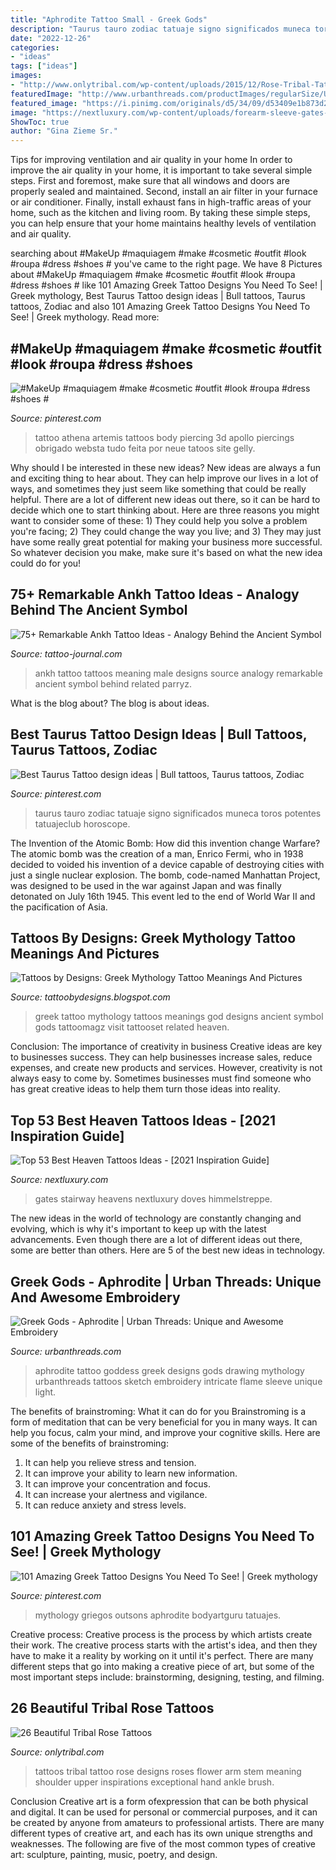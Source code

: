 ```yaml
---
title: "Aphrodite Tattoo Small - Greek Gods"
description: "Taurus tauro zodiac tatuaje signo significados muneca toros potentes tatuajeclub horoscope"
date: "2022-12-26"
categories:
- "ideas"
tags: ["ideas"]
images:
- "http://www.onlytribal.com/wp-content/uploads/2015/12/Rose-Tribal-Tattoos.jpg"
featuredImage: "http://www.urbanthreads.com/productImages/regularSize/UT9127.jpg"
featured_image: "https://i.pinimg.com/originals/d5/34/09/d53409e1b873d2addf647fcb682674fd.png"
image: "https://nextluxury.com/wp-content/uploads/forearm-sleeve-gates-of-heaven-tattoo-designs-for-males.jpg"
ShowToc: true
author: "Gina Zieme Sr."
---
```



Tips for improving ventilation and air quality in your home
In order to improve the air quality in your home, it is important to take several simple steps. First and foremost, make sure that all windows and doors are properly sealed and maintained. Second, install an air filter in your furnace or air conditioner. Finally, install exhaust fans in high-traffic areas of your home, such as the kitchen and living room. By taking these simple steps, you can help ensure that your home maintains healthy levels of ventilation and air quality.

	

		
searching about #MakeUp #maquiagem #make #cosmetic #outfit #look #roupa #dress #shoes # you've came to the right page. We have 8 Pictures about #MakeUp #maquiagem #make #cosmetic #outfit #look #roupa #dress #shoes # like 101 Amazing Greek Tattoo Designs You Need To See! | Greek mythology, Best Taurus Tattoo design ideas | Bull tattoos, Taurus tattoos, Zodiac and also 101 Amazing Greek Tattoo Designs You Need To See! | Greek mythology. Read more:
		
    
## #MakeUp #maquiagem #make #cosmetic #outfit #look #roupa #dress #shoes #

<img loading=lazy src="https://i.pinimg.com/736x/dd/63/bd/dd63bd0814e3fabd5746f2cd27bada3e.jpg" onerror="this.onerror=null;this.src='https://tse3.mm.bing.net/th?id=OIP.tpJBE97YnlJk3Y-vYkQMLAHaHa&amp;pid=15.1';" alt="#MakeUp #maquiagem #make #cosmetic #outfit #look #roupa #dress #shoes #">

_Source: pinterest.com_

>tattoo athena artemis tattoos body piercing 3d apollo piercings obrigado websta tudo feita por neue tatoos site gelly. 

	

Why should I be interested in these new ideas?
New ideas are always a fun and exciting thing to hear about. They can help improve our lives in a lot of ways, and sometimes they just seem like something that could be really helpful. There are a lot of different new ideas out there, so it can be hard to decide which one to start thinking about. Here are three reasons you might want to consider some of these: 1) They could help you solve a problem you're facing; 2) They could change the way you live; and 3) They may just have some really great potential for making your business more successful. So whatever decision you make, make sure it's based on what the new idea could do for you!

    
## 75+ Remarkable Ankh Tattoo Ideas - Analogy Behind The Ancient Symbol

<img loading=lazy src="http://tattoo-journal.com/wp-content/uploads/2016/08/ankh-tattoo3-650x650.jpg" onerror="this.onerror=null;this.src='https://tse1.mm.bing.net/th?id=OIP.sM9Ll6SPJ6SARWTdk0sX2gHaHa&amp;pid=15.1';" alt="75+ Remarkable Ankh Tattoo Ideas - Analogy Behind the Ancient Symbol">

_Source: tattoo-journal.com_

>ankh tattoo tattoos meaning male designs source analogy remarkable ancient symbol behind related parryz. 

	

What is the blog about?
The blog is about ideas.

    
## Best Taurus Tattoo Design Ideas | Bull Tattoos, Taurus Tattoos, Zodiac

<img loading=lazy src="https://i.pinimg.com/originals/d5/34/09/d53409e1b873d2addf647fcb682674fd.png" onerror="this.onerror=null;this.src='https://tse2.mm.bing.net/th?id=OIP.s5F2xxJJHcw3WFZmyOreywHaHa&amp;pid=15.1';" alt="Best Taurus Tattoo design ideas | Bull tattoos, Taurus tattoos, Zodiac">

_Source: pinterest.com_

>taurus tauro zodiac tatuaje signo significados muneca toros potentes tatuajeclub horoscope. 

	

The Invention of the Atomic Bomb: How did this invention change Warfare?
The atomic bomb was the creation of a man, Enrico Fermi, who in 1938 decided to voided his invention of a device capable of destroying cities with just a single nuclear explosion. The bomb, code-named Manhattan Project, was designed to be used in the war against Japan and was finally detonated on July 16th 1945. This event led to the end of World War II and the pacification of Asia.

    
## Tattoos By Designs: Greek Mythology Tattoo Meanings And Pictures

<img loading=lazy src="https://1.bp.blogspot.com/-nNECE5SXUd8/Tl8qJ03k9YI/AAAAAAAAf6I/s8A98nJR6MA/s1600/greek-tattoo-4.jpg" onerror="this.onerror=null;this.src='https://tse1.mm.bing.net/th?id=OIP.V8anjzLIhtaF328p-QxykgAAAA&amp;pid=15.1';" alt="Tattoos by Designs: Greek Mythology Tattoo Meanings And Pictures">

_Source: tattoobydesigns.blogspot.com_

>greek tattoo mythology tattoos meanings god designs ancient symbol gods tattoomagz visit tattooset related heaven. 

	

Conclusion: The importance of creativity in business
Creative ideas are key to businesses success. They can help businesses increase sales, reduce expenses, and create new products and services. However, creativity is not always easy to come by. Sometimes businesses must find someone who has great creative ideas to help them turn those ideas into reality.

    
## Top 53 Best Heaven Tattoos Ideas - [2021 Inspiration Guide]

<img loading=lazy src="https://nextluxury.com/wp-content/uploads/forearm-sleeve-gates-of-heaven-tattoo-designs-for-males.jpg" onerror="this.onerror=null;this.src='https://tse2.mm.bing.net/th?id=OIP.-fQMMG5UM-uvVMhcalXcgwHaHa&amp;pid=15.1';" alt="Top 53 Best Heaven Tattoos Ideas - [2021 Inspiration Guide]">

_Source: nextluxury.com_

>gates stairway heavens nextluxury doves himmelstreppe. 

	

The new ideas in the world of technology are constantly changing and evolving, which is why it's important to keep up with the latest advancements. Even though there are a lot of different ideas out there, some are better than others. Here are 5 of the best new ideas in technology.

    
## Greek Gods - Aphrodite | Urban Threads: Unique And Awesome Embroidery

<img loading=lazy src="http://www.urbanthreads.com/productImages/regularSize/UT9127.jpg" onerror="this.onerror=null;this.src='https://tse1.mm.bing.net/th?id=OIP.j0EbYqLFPSAabrkUUz_xlwHaJ0&amp;pid=15.1';" alt="Greek Gods - Aphrodite | Urban Threads: Unique and Awesome Embroidery">

_Source: urbanthreads.com_

>aphrodite tattoo goddess greek designs gods drawing mythology urbanthreads tattoos sketch embroidery intricate flame sleeve unique light. 

	

The benefits of brainstroming: What it can do for you
Brainstroming is a form of meditation that can be very beneficial for you in many ways. It can help you focus, calm your mind, and improve your cognitive skills. Here are some of the benefits of brainstroming: 
1. It can help you relieve stress and tension.
2. It can improve your ability to learn new information.
3. It can improve your concentration and focus. 
4. It can increase your alertness and vigilance. 
5. It can reduce anxiety and stress levels.

    
## 101 Amazing Greek Tattoo Designs You Need To See! | Greek Mythology

<img loading=lazy src="https://i.pinimg.com/originals/77/db/d7/77dbd70e33c1eaf8a2de2b933dcdf060.jpg" onerror="this.onerror=null;this.src='https://tse3.mm.bing.net/th?id=OIP.ik8bQPoi_taZ_nPerm-XMgHaI7&amp;pid=15.1';" alt="101 Amazing Greek Tattoo Designs You Need To See! | Greek mythology">

_Source: pinterest.com_

>mythology griegos outsons aphrodite bodyartguru tatuajes. 

	

Creative process:
Creative process is the process by which artists create their work. The creative process starts with the artist's idea, and then they have to make it a reality by working on it until it's perfect. There are many different steps that go into making a creative piece of art, but some of the most important steps include: brainstorming, designing, testing, and filming.

    
## 26 Beautiful Tribal Rose Tattoos

<img loading=lazy src="http://www.onlytribal.com/wp-content/uploads/2015/12/Rose-Tribal-Tattoos.jpg" onerror="this.onerror=null;this.src='https://tse3.mm.bing.net/th?id=OIP.e2AMxrib3n2OqMaJ6YvfOwHaJ4&amp;pid=15.1';" alt="26 Beautiful Tribal Rose Tattoos">

_Source: onlytribal.com_

>tattoos tribal tattoo rose designs roses flower arm stem meaning shoulder upper inspirations exceptional hand ankle brush. 

	

Conclusion
Creative art is a form ofexpression that can be both physical and digital. It can be used for personal or commercial purposes, and it can be created by anyone from amateurs to professional artists. There are many different types of creative art, and each has its own unique strengths and weaknesses. The following are five of the most common types of creative art: sculpture, painting, music, poetry, and design.


